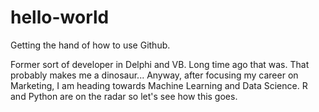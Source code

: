 # hello-world
Getting the hand of how to use Github. 

Former sort of developer in Delphi and VB. Long time ago that was. That probably makes me a dinosaur... 
Anyway, after focusing my career on Marketing, I am heading towards Machine Learning and Data Science. R and Python are on the radar so let's see how this goes.
